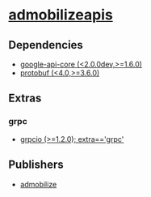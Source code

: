 # [admobilizeapis](https://pypi.org/project/admobilizeapis)

## Dependencies
- [google-api-core (<2.0.0dev,>=1.6.0)](packages/g/google-api-core.md)
- [protobuf (<4.0,>=3.6.0)](packages/p/protobuf.md)


## Extras

### grpc
- [grpcio (>=1.2.0); extra=='grpc'](packages/g/grpcio.md)


## Publishers
- [admobilize](https://pypi.org/user/admobilize)

